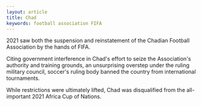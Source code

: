 ```yaml
---
layout: article
title: Chad
keywords: football association FIFA
---
```


2021 saw both the suspension and reinstatement of the Chadian Football Association by the hands of FIFA.

Citing government interference in Chad's effort to seize the Association's authority and training grounds, an unsurprising overstep under the ruling military council, soccer's ruling body banned the country from international tournaments.

While restrictions were ultimately lifted, Chad was disqualified from the all-important 2021 Africa Cup of Nations.
